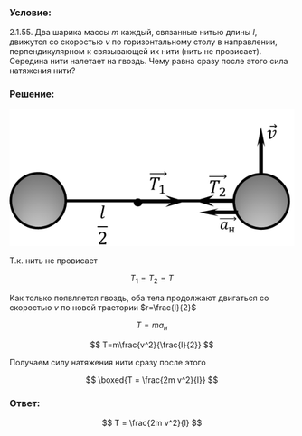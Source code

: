 ###  Условие:

$2.1.55.$ Два шарика массы $m$ каждый, связанные нитью длины $l$, движутся со скоростью $v$ по горизонтальному столу в направлении, перпендикулярном к связывающей их нити (нить не провисает). Середина нити налетает на гвоздь. Чему равна сразу после этого сила натяжения нити?

###  Решение:

![ Силы, действующие на систему |590x284, 47%](../../img/2.1.55/draw.png)

Т.к. нить не провисает

$$
T_1 = T_2 = T
$$

Как только появляется гвоздь, оба тела продолжают двигаться со скоростью $v$ по новой траетории $r=\frac{l}{2}$

$$
T=ma_н
$$

$$
T=m\frac{v^2}{\frac{l}{2}}
$$

Получаем силу натяжения нити сразу после этого

$$
\boxed{T = \frac{2m v^2}{l}}
$$

###  Ответ:

$$
T = \frac{2m v^2}{l}
$$